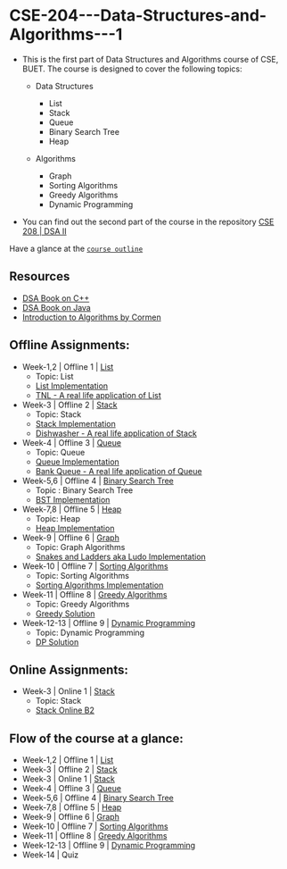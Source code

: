 # CSE-204---Data-Structures-and-Algorithms---1

- This is the first part of Data Structures and Algorithms course of CSE, BUET. The course is designed to cover the following topics:
  - Data Structures
    - List
    - Stack
    - Queue
    - Binary Search Tree
    - Heap
    
  - Algorithms
    - Graph
    - Sorting Algorithms
    - Greedy Algorithms
    - Dynamic Programming

- You can find out the second part of the course in the repository [CSE 208 | DSA II](https://github.com/MdRaihanSobhan/CSE-208---Data-Structures-and-Algorithms-2)

Have a glance at the [`course outline`](/CSE%20204%20Course%20Outline.pdf)

## Resources 
   - [DSA Book on C++](/0.%20Resources/C++3elatest.pdf)
   - [DSA Book on Java](/0.%20Resources/JAVA3elatest.pdf)
   - [Introduction to Algorithms by Cormen](/0.%20Resources/Introduction%20to%20Algorithms-%20cormen.pdf)

## Offline Assignments:
- Week-1,2 | Offline 1 | [List](/1.%20List/)
  - Topic: List
  - [List Implementation](/1.%20List/Java%20Implementation/MainProject/)
  - [TNL - A real life application of List](/1.%20List/Java%20Implementation/TNL/TNL.java)
- Week-3 | Offline 2 | [Stack](/2.%20Stack/Stack%20Offline/)
  - Topic: Stack
  - [Stack Implementation](/2.%20Stack/Stack%20Offline/Java%20Implementation/StackADT/)
  - [Dishwasher - A real life application of Stack](/2.%20Stack/Stack%20Offline/Java%20Implementation/DishWasher/dw.java)
- Week-4 | Offline 3 | [Queue](/3.%20Queue/)
  - Topic: Queue
  - [Queue Implementation](/3.%20Queue/Java%20Implementation/MainQueue/)
  - [Bank Queue - A real life application of Queue](/3.%20Queue/Java%20Implementation/BankQueue/)
- Week-5,6 | Offline 4 | [Binary Search Tree](/4.%20Binary%20Search%20Tree/)
  - Topic : Binary Search Tree
  - [BST Implementation](/4.%20Binary%20Search%20Tree/Java%20Implementation/)
- Week-7,8 | Offline 5 | [Heap](/5.%20Heap/)
  - Topic: Heap
  - [Heap Implementation](/5.%20Heap/CPP%20Implementation/)
- Week-9 | Offline 6 | [Graph](/6.%20Graph/)
  - Topic: Graph Algorithms
  - [Snakes and Ladders aka Ludo Implementation](/6.%20Graph/Ludo%20Implementation/)
- Week-10 | Offline 7 | [Sorting Algorithms](/7.%20Sorting%20Algorithms/)
  - Topic: Sorting Algorithms
  - [Sorting Algorithms Implementation](/7.%20Sorting%20Algorithms/CPP%20Implementation/)
- Week-11 | Offline 8 | [Greedy Algorithms](/8.%20Greedy%20Algorithms/)
  - Topic: Greedy Algorithms
  - [Greedy Solution](/8.%20Greedy%20Algorithms/CPP%20Solution/1905095.cpp)
- Week-12-13 | Offline 9 | [Dynamic Programming](/9.%20Dynamic%20Programming/)
  - Topic: Dynamic Programming
  - [DP Solution](/9.%20Dynamic%20Programming/CPP%20Solution/)

## Online Assignments:
- Week-3 | Online 1 | [Stack](/2.%20Stack/Stack%20Online/)
  - Topic: Stack
  - [Stack Online B2](/2.%20Stack/Stack%20Online/Java%20Solution/)

## Flow of the course at a glance:
- Week-1,2 | Offline 1 | [List](/1.%20List/)
- Week-3 | Offline 2 | [Stack](/2.%20Stack/Stack%20Offline/)
- Week-3 | Online 1 | [Stack](/2.%20Stack/Stack%20Online/)
- Week-4 | Offline 3 | [Queue](/3.%20Queue/)
- Week-5,6 | Offline 4 | [Binary Search Tree](/4.%20Binary%20Search%20Tree/)
- Week-7,8 | Offline 5 | [Heap](/5.%20Heap/)
- Week-9 | Offline 6 | [Graph](/6.%20Graph/)
- Week-10 | Offline 7 | [Sorting Algorithms](/7.%20Sorting%20Algorithms/)
- Week-11 | Offline 8 | [Greedy Algorithms](/8.%20Greedy%20Algorithms/)
- Week-12-13 | Offline 9 | [Dynamic Programming](/9.%20Dynamic%20Programming/)
- Week-14 | Quiz